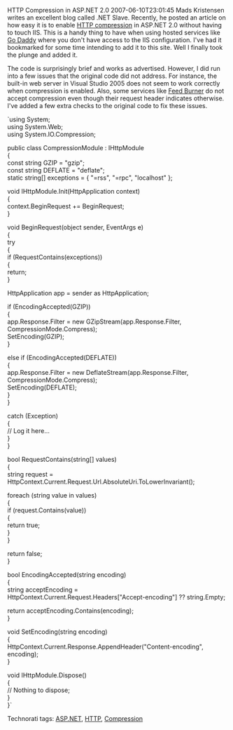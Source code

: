 HTTP Compression in ASP.NET 2.0
2007-06-10T23:01:45
Mads Kristensen writes an excellent blog called .NET Slave. Recently, he posted an article on how easy it is to enable [HTTP compression](http://www.madskristensen.dk/blog/PermaLink,guid,60533e14-789d-41a1-92d2-43efddce7d8e.aspx) in ASP.NET 2.0 without having to touch IIS. This is a handy thing to have when using hosted services like [Go Daddy](http://godaddy.com) where you don't have access to the IIS configuration. I've had it bookmarked for some time intending to add it to this site. Well I finally took the plunge and added it.

The code is surprisingly brief and works as advertised. However, I did run into a few issues that the original code did not address. For instance, the built-in web server in Visual Studio 2005 does not seem to work correctly when compression is enabled. Also, some services like [Feed Burner](http://ww.feedburner.com) do not accept compression even though their request header indicates otherwise. I've added a few extra checks to the original code to fix these issues.

`using System;  
using System.Web;  
using System.IO.Compression;  
  
public class CompressionModule : IHttpModule  
{  
const string GZIP = "gzip";  
const string DEFLATE = "deflate";  
static string[] exceptions = { "=rss", "=rpc", "localhost" };  
  
void IHttpModule.Init(HttpApplication context)  
{  
context.BeginRequest += BeginRequest;  
}  
  
void BeginRequest(object sender, EventArgs e)  
{  
try  
{  
if (RequestContains(exceptions))  
{  
return;  
}  
  
HttpApplication app = sender as HttpApplication;  
  
if (EncodingAccepted(GZIP))  
{  
app.Response.Filter = new GZipStream(app.Response.Filter, CompressionMode.Compress);  
SetEncoding(GZIP);  
}  
  
else if (EncodingAccepted(DEFLATE))  
{  
app.Response.Filter = new DeflateStream(app.Response.Filter, CompressionMode.Compress);  
SetEncoding(DEFLATE);  
}  
}  
  
catch (Exception)  
{  
// Log it here...  
}  
}  
  
bool RequestContains(string[] values)  
{  
string request = HttpContext.Current.Request.Url.AbsoluteUri.ToLowerInvariant();  
  
foreach (string value in values)  
{  
if (request.Contains(value))  
{  
return true;  
}  
}  
  
return false;  
}  
  
bool EncodingAccepted(string encoding)  
{  
string acceptEncoding =   
HttpContext.Current.Request.Headers["Accept-encoding"] ?? string.Empty;  
  
return acceptEncoding.Contains(encoding);  
}  
  
void SetEncoding(string encoding)  
{  
HttpContext.Current.Response.AppendHeader("Content-encoding", encoding);  
}  
  
void IHttpModule.Dispose()  
{  
// Nothing to dispose;   
}  
}`

Technorati tags: [ASP.NET](http://technorati.com/tags/ASP.NET), [HTTP](http://technorati.com/tags/HTTP), [Compression](http://technorati.com/tags/Compression)
